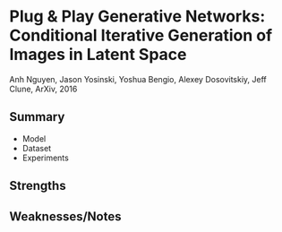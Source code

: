 # Plug & Play Generative Networks: Conditional Iterative Generation of Images in Latent Space

Anh Nguyen, Jason Yosinski, Yoshua Bengio, Alexey Dosovitskiy, Jeff Clune, ArXiv, 2016

## Summary

- Model
- Dataset
- Experiments

## Strengths

## Weaknesses/Notes
